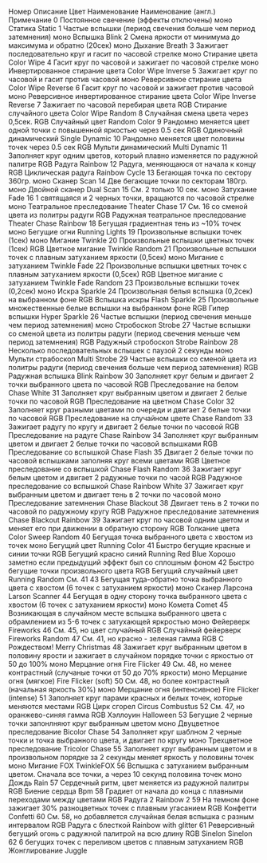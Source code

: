 Номер Описание Цвет Наименование Наименование (англ.) Примечание
0 Постоянное свечение (эффекты отключены) моно Статика Static
1 Частые вспышки (период свечения больше чем период затемнения) моно Вспышка Blink
2 Смена яркости от минимума до максимума и обратно (20сек) моно Дыхание Breath
3 Зажигает последовательно круг и гасит по часовой стрелке моно Стирание цвета Color Wipe
4 Гасит круг по часовой и зажигает по часовой стрелке моно Инвертированное стирание цвета Color Wipe Inverse
5 Зажигает круг по часовой и гасит против часовой моно Реверсивное стирание цвета Color Wipe Reverse
6 Гасит круг по часовой и зажигает против часовой моно Реверсивное инвертированное стирание цвета Color Wipe Inverse Reverse
7 Зажигает по часовой перебирая цвета RGB Стирание случайного цвета Color Wipe Random
8 Случайная смена цвета через 0,5сек. RGB Случайный цвет Random Color
9 Рандомно меняется цвет одной точки с повышенной яркостью через 0.5 сек RGB Одиночный динамический Single Dynamic
10 Рандомно меняется цвет половины точек через 0.5 сек RGB Мульти динамический Multi Dynamic
11 Заполняет круг одним цветов, который плавно изменяется по радужной палитре RGB Радуга Rainbow
12 Радуга, меняющаюся от начала к концу RGB Циклическая радуга Rainbow Cycle
13 Бегающая точка по сектору 360гр. моно Сканер Scan
14 Две бегающие точки по секторам 180гр. моно Двойной сканер Dual Scan
15 См. 2 только 10 сек. моно Затухание Fade
16 1 святящаяся и 2 черных точки, вращаются по часовой стрелке моно Театральное преследование Theater Chase
17 См. 16 со сменой цвета из политры радуги RGB Радужная театральное преследование Theater Chase Rainbow
18 Бегущая градиентная тень из ~10% точек моно Бегущие огни Running Lights
19 Произвольные вспышки точек (1сек) моно Мигание Twinkle
20 Произвольные вспышки цветных точек (1сек) RGB Цветное мигание Twinkle Random
21 Произвольные вспышки точек с плавным затуханием яркости (0,5сек) моно Мигание с затуханием Twinkle Fade
22 Произвольные вспышки цветных точек с плавным затуханием яркости (0,5сек) RGB Цветное мигание с затуханием Twinkle Fade Random
23 Произвольные вспышки точек (0,2сек) моно Искра Sparkle
24 Произвольная белыя вспышка (0,2сек) на выбранном фоне RGB Вспышка искры Flash Sparkle
25 Произвольные множественные белые вспышки на выбранном фоне RGB Гипер вспышки Hyper Sparkle
26 Частые вспышки (период свечения меньше чем период затемнения) моно Стробоскоп Strobe
27 Частые вспышки со сменой цвета из политры радуги (период свечения меньше чем период затемнения) RGB Радужный стробоскоп Strobe Rainbow
28 Несколько последовательных вспышек с паузой 2 секунды моно Мульти страбоскоп Multi Strobe
29 Частые вспышки со сменой цвета из политры радуги (период свечения больше чем период затемнения) RGB Радужная вспышка Blink Rainbow
30 Заполняет круг белым и двигает 2 точки выбранного цвета по часовой RGB Преследование на белом Chase White
31 Заполняет круг выбранным цветом и двигает 2 белые точки по часовой RGB Преследование на цветном Chase Color
32 Заполняет круг разными цветами по очереди и двигает 2 белые точки по часовой RGB Преследование на случайном цвете Chase Random
33 Зажигает радугу по кругу и двигает 2 белые точки по часовой RGB Преследование на радуге Chase Rainbow
34 Заполняет круг выбранным цветом и двигает 2 белые точки по часовой вспышками RGB Преследование со вспышкой Chase Flash
35 Двигает 2 белые точки по часовой вспышками заполняя круг всеми цветами RGB Цветное преследование со вспышкой Chase Flash Random
36 Зажигает круг белым цветом и двигает 2 радужные точки по часой RGB Радужное преследование со вспышкой Chase Rainbow White
37 Зажигает круг выбранным цветом и двигает тень в 2 точки по часовой моно Преследование затемнения Chase Blackout
38 Двигает тень в 2 точки по часовой по радужному кругу RGB Радужное преследование затемнения Chase Blackout Rainbow
39 Зажигает круг по часовой одним цветом и меняет его при движении в обратную сторону RGB Толкание цвета Color Sweep Random
40 Бегущая точка выбранного цвета с хвостом из точек моно Бегущий цвет Running Color
41 Быстро бегущие красные и синии точки RGB Бегущий красно синий Running Red Blue Хорошо заметно если предыдущий эффект был со сплошным фоном
42 Быстро бегущие точки произвольного цвета RGB Бегущий случайный цвет Running Random См. 41
43 Бегущая туда-обратно точка выбранного цвета с хвостом (6 точек с затуханием яркости) моно Сканер Ларсона Larson Scanner
44 Бегущая в одну сторону точка выбранного цвета с хвостом (6 точек с затуханием яркости) моно Комета Comet
45 Возникающая в случайном месте вспышка выбранного цвета с обрамлением из 5-6 точек с затухающей яркростью моно Фейерверк Fireworks
46 См. 45, но цвет случайный RGB Случайный фейерверк Fireworks Random
47 См. 41, но красно - зеленая гамма RGB С Рождеством! Merry Christmas
48 Зажигает круг выбранным цветом в половину ярости и зажигает в случайном порядке точки с яркостью от 50 до 100% моно Мерцание огня Fire Flicker
49 См. 48, но менее контрастный (случаные точки от 50 до 70% яркости) моно Мерцание огня (мягкое) Fire Flicker (soft)
50 См. 48, но более контрастный (начальная яркость 30%) моно Мерцание огня (интенсивное) Fire Flicker (intense)
51 Заполняет круг парами красных и белых точек, которые меняются местами RGB Цирк сгорел Circus Combustus
52 См. 47, но оранжево-синяя гамма RGB Хэллоуин Halloween
53 Бегущие 2 черные точки запонлняют круг выбранным цветом моно Двуцветное преследование Bicolor Chase
54 Заполняет круг шаблном 2 черные точки и точка выбранного цвета, и двигает по кругу моно Трехцветное преследование Tricolor Chase
55 Заполняет круг выбранным цветом и в произвольном порядке за 2 секунды меняет яркость у половины точек моно Мигание FOX TwinkleFOX
56 Вспышка с затуханием выбранным цветом. Сначала все точки, а через 10 секунд половина точек моно Дождь Rain
57 Сердечный ритм, цвет меняется из радужной палитры RGB Биение сердца Bpm
58 Градиет от начала до конца с плавными переходами между цветами RGB Радуга 2 Rainbow 2
59 На темном фоне зажигает 30% разноцветных точек с плавным угасанием RGB Конфетти Сonfetti
60 См. 58, но добавляется случайная белая вспышка с разным интервалом RGB Радуга с блесткой Rainbow with glitter
61 Реверсивный бегущий огонь с радужной палитрой на всю длину RGB Sinelon Sinelon
62 6 бегущих точек с переливом цветов с плавным затуханием RGB Жонглирование Juggle
